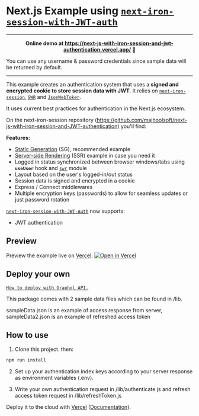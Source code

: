 # Next.js Example using [`next-iron-session-with-JWT-auth`](https://github.com/majhoolsoft/next-js-with-iron-session-and-JWT-authentication)

---

<p align="center"><b>Online demo at <a href="https://next-js-with-iron-session-and-jwt-authentication.vercel.app/">https://next-js-with-iron-session-and-jwt-authentication.vercel.app/</a> 👀</b></p>


You can use any username & password credentials since sample data will be returned by default.

---
This example creates an authentication system that uses a **signed and encrypted cookie to store session data with JWT**. It relies on [`next-iron-session`](https://github.com/vvo/next-iron-session),
[`SWR`](https://github.com/vercel/swr) and [`JsonWebToken`](https://github.com/auth0/node-jsonwebtoken).

It uses current best practices for authentication in the Next.js ecosystem.

On the next-iron-session repository (https://github.com/majhoolsoft/next-js-with-iron-session-and-JWT-authentication) you'll find:


**Features:**

- [Static Generation](https://nextjs.org/docs/basic-features/pages#static-generation-recommended) (SG), recommended example
- [Server-side Rendering](https://nextjs.org/docs/basic-features/pages#server-side-rendering) (SSR) example in case you need it
- Logged in status synchronized between browser windows/tabs using **`useUser`** hook and [`swr`](https://swr.vercel.app/) module
- Layout based on the user's logged-in/out status
- Session data is signed and encrypted in a cookie
- Express / Connect middlewares
- Multiple encryption keys (passwords) to allow for seamless updates or just password rotation

[`next-iron-session-with-JWT-Auth`](https://github.com/majhoolsoft/next-js-with-iron-session-and-JWT-authentication) now supports:
- JWT authentication

## Preview

Preview the example live on [Vercel](http://vercel.com/):
[![Open in Vercel](https://vercel.com/button)](https://next-js-with-iron-session-and-jwt-authentication.vercel.app/)

## Deploy your own

[`How to deploy with Graphql API.`](https://medium.com/@majhool.yf/how-to-authenticate-react-next-js-e3ccf3c2860e)

This package comes with 2 sample data files which can be found in /lib.

sampleData.json is an example of access response from server, sampleData2.json is an example of refreshed access token

## How to use

1. Clone this project. then:

```bash
npm run install
```

2. Set up your authentication index keys according to your server response as environment variables (.env).

3. Write your own authentication request in /lib/authenticate.js and refresh access token request in /lib/refreshToken.js

Deploy it to the cloud with [Vercel](https://vercel.com/new?utm_source=github&utm_medium=readme&utm_campaign=next-example) ([Documentation](https://nextjs.org/docs/deployment)).
<!-- 
4.  
```bash
npm run dev 
#or
npm run build
``` -->
